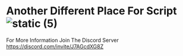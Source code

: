 # Another Different Place For Script ![static (5)](https://github.com/thanhdat4461/BaconScripter/assets/125394392/135afa4f-a2c0-4dd3-b084-d6fe29965a52)
For More Information Join The Discord Server
https://discord.com/invite/J7AGcdXG8Z
